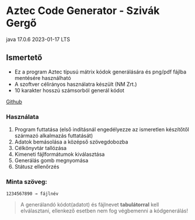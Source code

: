 # Aztec Code Generator - Szivák Gergő

java 17.0.6 2023-01-17 LTS

## **Ismertető**
- Ez a program Aztec típusú mátrix kódok generálására és png/pdf fájlba mentésére használható
- A szoftver célirányos használatra készült (NM Zrt.)
- 10 karakter hosszú számsorból generál kódot


[Github](https://github.com/g3rgosz)
### Használata
1. Program futtatása (első indításnál engedélyezze az ismeretlen készítőtől származó alkalmazás futtatását)
2. Adatok bemásolása a középső szövegdobozba
3. Célkönyvtár tallózása
4. Kimeneti fájlformátumok kiválasztása
5. Generálás gomb megnyomása
6. Státusz ellenőrzés

### Minta szöveg:

    1234567890 → fájlnév

>A generálandó kódot(adatot) és fájlnevet **tabulátorral** kell elválasztani, ellenkező esetben nem fog végbemenni a kódgenerálás!